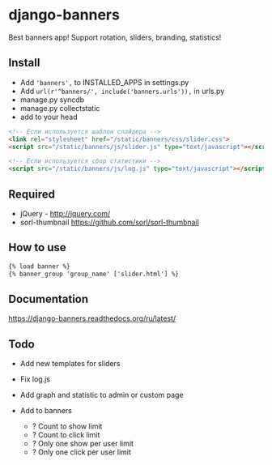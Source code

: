 ﻿django-banners
==============

Best banners app! Support rotation, sliders, branding, statistics!

Install
-------
* Add ```'banners',``` to INSTALLED_APPS in settings.py
* Add ```url(r'^banners/', include('banners.urls')),``` in urls.py
* manage.py syncdb
* manage.py collectstatic
* add to your head

```html
<!-- Если используется шаблон слайдера -->
<link rel="stylesheet" href="/static/banners/css/slider.css">
<script src="/static/banners/js/slider.js" type="text/javascript"></script>

<!-- Если используется сбор статистики -->
<script src="/static/banners/js/log.js" type="text/javascript"></script>
```

Required
--------
* jQuery - http://jquery.com/
* sorl-thumbnail https://github.com/sorl/sorl-thumbnail


How to use
----------
```html
{% load banner %}
{% banner_group 'group_name' ['slider.html'] %}
```

Documentation
-------------
https://django-banners.readthedocs.org/ru/latest/

Todo
----
* Add new templates for sliders
* Fix log.js
* Add graph and statistic to admin or custom page

* Add to banners
	* ? Count to show limit
	* ? Count to click limit
	* ? Only one show per user limit
	* ? Only one click per user limit
